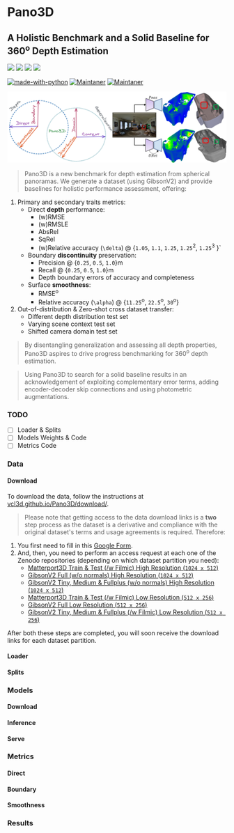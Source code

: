 # Pano3D
## A Holistic Benchmark and a Solid Baseline for 360<sup>o</sup> Depth Estimation

[![](https://img.shields.io/badge/CVPR21-OmniCV-blueviolet)](https://sites.google.com/view/omnicv2021/home)
[![](https://img.shields.io/badge/Project-Page-blue)](https://vcl3d.github.io/Pano3D/)
[![](https://img.shields.io/badge/Download-Data-ff69b4)](https://vcl3d.github.io/Pano3D/download/)
[![](https://img.shields.io/badge/H2020-ATLANTIS-2e324d)](https://atlantis-ar.eu/)

[![made-with-python](https://img.shields.io/badge/Made%20with-Python-1f425f.svg)](https://www.python.org/)
[![Maintaner](https://img.shields.io/badge/maintainer-Giorgos_Albanis-blue)](http://tzole1155.github.io)
[![Maintaner](https://img.shields.io/badge/maintainer-Nikolaos_Zioulis-lightblue)](http://zokin.github.io)

![Pano3D Intro](./assets/img/intro.png)

<!-- https://academia.stackexchange.com/questions/27341/flair-badge-for-arxiv-paper -->
<!-- https://zenodo.org/badge/doi/10.5281/zenodo.4018965.svg?color=yellow -->
<!-- https://github.com/bionanoimaging/UC2-GIT/issues/44
-->

> Pano3D  is a new benchmark for depth estimation from spherical panoramas. 
We generate a dataset (using GibsonV2) and provide baselines for holistic performance assessment, offering:
1. Primary and secondary traits metrics:
     - Direct **depth** performance:
        - (w)RMSE
        - (w)RMSLE
        - AbsRel
        - SqRel
        - (w)Relative accuracy (`\delta`) @ {`1.05`, `1.1`, `1.25`, `1.25`<sup>2</sup>, `1.25`<sup>3</sup> }`
    - Boundary **discontinuity** preservation:
        - Precision @ {`0.25`, `0.5`, `1.0`}m
        - Recall @ {`0.25`, `0.5`, `1.0`}m
        - Depth boundary errors of accuracy and completeness
    - Surface **smoothness**:
        - RMSE<sup>o</sup>
        - Relative accuracy (`\alpha`) @ {`11.25`<sup>o</sup>, `22.5`<sup>o</sup>, `30`<sup>o</sup>}
2. Out-of-distribution & Zero-shot cross dataset transfer:
    - Different depth distribution test set
    - Varying scene context test set
    - Shifted camera domain test set
> By disentangling generalization and assessing all depth properties, Pano3D aspires to drive progress benchmarking for 360<sup>o</sup> depth estimation.

> Using Pano3D to search for a solid baseline results in an acknowledgement of exploiting complementary error terms, adding encoder-decoder skip connections and using photometric augmentations.

### TODO

- [ ] Loader & Splits
- [ ] Models Weights & Code
- [ ] Metrics Code

### Data

#### Download
To download the data, follow the instructions at [vcl3d.github.io/Pano3D/download/](https://vcl3d.github.io/Pano3D/download/).
> Please note that getting access to the data download links is a **two** step process as the dataset is a derivative and compliance with the original dataset's terms and usage agreements is required. Therefore:
1. You first need to fill in this [Google Form](https://forms.gle/SJUqLZYmu8sogwrAA).
2. And, then, you need to perform an access request at each one of the Zenodo repositories (depending on which dataset partition you need):
    - [Matterport3D Train & Test (/w Filmic) High Resolution (`1024 x 512`)](https://zenodo.org/record/4957413#.YM9GRfkzaUk)
    - [GibsonV2 Full (w/o normals) High Resolution (`1024 x 512`)](https://zenodo.org/record/4986012#.YM9K1fkzaUl)
    - [GibsonV2 Tiny, Medium & Fullplus (w/o normals) High Resolution (`1024 x 512`)](https://zenodo.org/record/4991961#.YM9K3fkzaUl)
    - [Matterport3D Train & Test (/w Filmic) Low Resolution (`512 x 256`)](https://zenodo.org/record/4957305#.YM9K6PkzaUl)
    - [GibsonV2 Full Low Resolution (`512 x 256`)](https://zenodo.org/record/4966769#.YM9K6fkzaUl)
    - [GibsonV2 Tiny, Medium & Fullplus (/w Filmic) Low Resolution (`512 x 256`)](https://zenodo.org/record/4966684#.YM9K6fkzaUl)

After both these steps are completed, you will soon receive the download links for each dataset partition.

#### Loader

#### Splits


### Models

#### Download

#### Inference

#### Serve


### Metrics

#### Direct

#### Boundary

#### Smoothness


### Results

